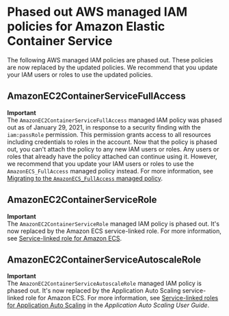 # Phased out AWS managed IAM policies for Amazon Elastic Container Service<a name="security-iam-awsmanpol-deprecated-policies"></a>

The following AWS managed IAM policies are phased out\. These policies are now replaced by the updated policies\. We recommend that you update your IAM users or roles to use the updated policies\.

## AmazonEC2ContainerServiceFullAccess<a name="security-iam-awsmanpol-AmazonEC2ContainerServiceFullAccess"></a>

**Important**  
The `AmazonEC2ContainerServiceFullAccess` managed IAM policy was phased out as of January 29, 2021, in response to a security finding with the `iam:passRole` permission\. This permission grants access to all resources including credentials to roles in the account\. Now that the policy is phased out, you can't attach the policy to any new IAM users or roles\. Any users or roles that already have the policy attached can continue using it\. However, we recommend that you update your IAM users or roles to use the `AmazonECS_FullAccess` managed policy instead\. For more information, see [Migrating to the `AmazonECS_FullAccess` managed policy](security-iam-awsmanpol-amazonecs-full-access-migration.md)\.

## AmazonEC2ContainerServiceRole<a name="security-iam-awsmanpol-AmazonEC2ContainerServiceRole"></a>

**Important**  
The `AmazonEC2ContainerServiceRole` managed IAM policy is phased out\. It's now replaced by the Amazon ECS service\-linked role\. For more information, see [Service\-linked role for Amazon ECS](using-service-linked-roles.md)\.

## AmazonEC2ContainerServiceAutoscaleRole<a name="security-iam-awsmanpol-AmazonEC2ContainerServiceAutoscaleRole"></a>

**Important**  
The `AmazonEC2ContainerServiceAutoscaleRole` managed IAM policy is phased out\. It's now replaced by the Application Auto Scaling service\-linked role for Amazon ECS\. For more information, see [Service\-linked roles for Application Auto Scaling](https://docs.aws.amazon.com/autoscaling/application/userguide/application-auto-scaling-service-linked-roles.html) in the *Application Auto Scaling User Guide*\.